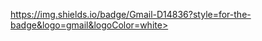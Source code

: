 <a href="mailto:itamarberti1@gmail.com">https://img.shields.io/badge/Gmail-D14836?style=for-the-badge&logo=gmail&logoColor=white></a>
